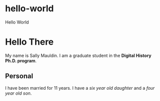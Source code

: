 # hello-world
Hello World
# Hello There
My name is Sally Mauldin. I am a graduate student in the **Digital History Ph.D. program**.
## Personal
I have been married for 11 years. I have a *six year old daughter* and a *four year old son*.
